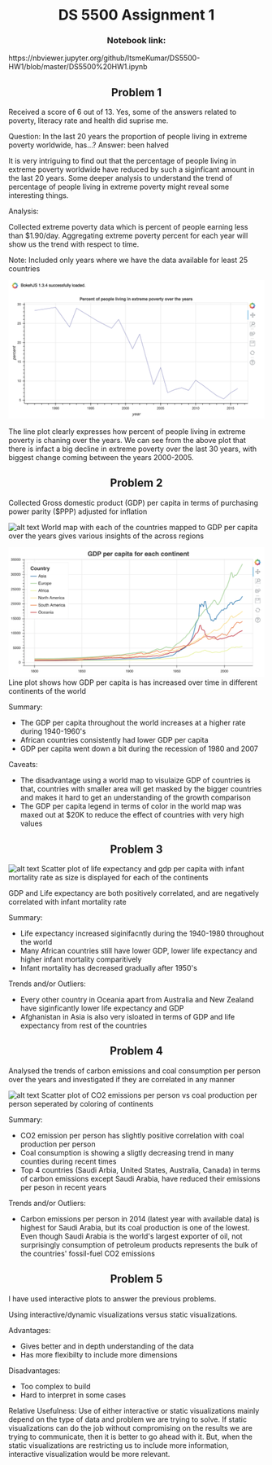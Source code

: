 <h1><center>DS 5500 Assignment 1</center></h1>

<h3><center>Notebook link:</center></h3>
https://nbviewer.jupyter.org/github/ItsmeKumar/DS5500-HW1/blob/master/DS5500%20HW1.ipynb

<h2><center>Problem 1</center></h2>

Received a score of 6 out of 13. Yes, some of the answers related to poverty, literacy rate and health did suprise me.

Question: In the last 20 years the proportion of people living in extreme poverty worldwide, has...?
Answer: been halved

It is very intriguing to find out that the percentage of people living in extreme poverty worldwide have reduced by
such a siginficant amount in the last 20 years. Some deeper analysis to understand the trend of percentage of people living in extreme poverty might reveal some interesting things.


Analysis:

Collected extreme poverty data which is percent of people earning less than $1.90/day. Aggregating extreme poverty
percent for each year will show us the trend with respect to time.

Note: Included only years where we have the data available for least 25 countries

![alt text](https://github.com/ItsmeKumar/DS5500-HW1/blob/master/plots/Q1.png)

The line plot clearly expresses how percent of people living in extreme poverty is chaning over the years. We can see from the above plot that there is infact a big decline in extreme poverty over the last 30 years, with biggest
change coming between the years 2000-2005.

<h2><center>Problem 2</center></h2>

Collected Gross domestic product (GDP) per capita in terms of purchasing power parity ($PPP) adjusted for inflation

![alt text](https://github.com/ItsmeKumar/DS5500-HW1/blob/master/plots/Q2.gif)
World map with each of the countries mapped to GDP per capita over the years gives various insights of the across regions

![alt text](https://github.com/ItsmeKumar/DS5500-HW1/blob/master/plots/Q2.png)
Line plot shows how GDP per capita is has increased over time in different continents of the world

Summary:

* The GDP per capita throughout the world increases at a higher rate during 1940-1960's
* African countries consistently had lower GDP per capita
* GDP per capita went down a bit during the recession of 1980 and 2007

Caveats:
* The disadvantage using a world map to visulaize GDP of countries is that, countries with smaller area will get masked by the bigger countries and makes it hard to get an understanding of the growth comparison
* The GDP per capita legend in terms of color in the world map was maxed out at $20K to reduce the effect of countries with very high values

<h2><center>Problem 3</center></h2>

![alt text](https://github.com/ItsmeKumar/DS5500-HW1/blob/master/plots/Q3.gif)
Scatter plot of life expectancy and gdp per capita with infant mortality rate as size is displayed for each of the continents

GDP and Life expectancy are both positively correlated, and are negatively correlated with infant mortality rate

Summary:
* Life expectancy increased siginifacntly during the 1940-1980 throughout the world
* Many African countries still have lower GDP, lower life expectancy and higher infant mortality comparitively
* Infant mortality has decreased gradually after 1950's

Trends and/or Outliers:
* Every other country in Oceania apart from Australia and New Zealand have siginficantly lower life expectancy and GDP
* Afghanistan in Asia is also very isloated in terms of GDP and life expectancy from rest of the countries

<h2><center>Problem 4</center></h2>

Analysed the trends of carbon emissions and coal consumption per person over the years and investigated if they are correlated in any manner 

![alt text](https://github.com/ItsmeKumar/DS5500-HW1/blob/master/plots/Q4.gif)
Scatter plot of CO2 emissions per person vs coal production per person seperated by coloring of continents

Summary:
* CO2 emission per person has slightly positive correlation with coal production per person
* Coal consumption is showing a sligtly decreasing trend in many counties during recent times
* Top 4 countries (Saudi Arbia, United States, Australia, Canada) in terms of carbon emissions except Saudi Arabia, have reduced their emissions per peson in recent years

Trends and/or Outliers:
* Carbon emissions per person in 2014 (latest year with available data) is highest for Saudi Arabia, but its coal production is one of the lowest. Even though Saudi Arabia is the world's largest exporter of oil, not surprisingly consumption of petroleum products represents the bulk of the countries' fossil-fuel CO2 emissions

<h2><center>Problem 5</center></h2>

I have used interactive plots to answer the previous problems.

Using interactive/dynamic visualizations versus static visualizations.

Advantages:
* Gives better and in depth understanding of the data
* Has more flexibilty to include more dimensions

Disadvantages:
* Too complex to build
* Hard to interpret in some cases

Relative Usefulness:
Use of either interactive or static visualizations mainly depend on the type of data and problem we are trying to solve. If static visualizations can do the job without compromising on the results we are trying to communicate, then it is better to go ahead with it. But, when the static visualizations are restricting us to include more information, interactive visualization would be more relevant.

